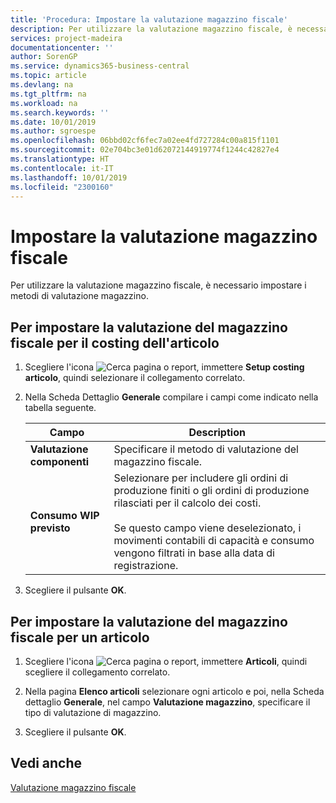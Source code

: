 ```yaml
---
title: 'Procedura: Impostare la valutazione magazzino fiscale'
description: Per utilizzare la valutazione magazzino fiscale, è necessario impostare i metodi di valutazione magazzino.
services: project-madeira
documentationcenter: ''
author: SorenGP
ms.service: dynamics365-business-central
ms.topic: article
ms.devlang: na
ms.tgt_pltfrm: na
ms.workload: na
ms.search.keywords: ''
ms.date: 10/01/2019
ms.author: sgroespe
ms.openlocfilehash: 06bbd02cf6fec7a02ee4fd727284c00a815f1101
ms.sourcegitcommit: 02e704bc3e01d62072144919774f1244c42827e4
ms.translationtype: HT
ms.contentlocale: it-IT
ms.lasthandoff: 10/01/2019
ms.locfileid: "2300160"
---
```

# <a name="set-up-fiscal-inventory-valuation"></a>Impostare la valutazione magazzino fiscale
Per utilizzare la valutazione magazzino fiscale, è necessario impostare i metodi di valutazione magazzino.  

## <a name="to-set-up-fiscal-inventory-valuation-for-item-costing"></a>Per impostare la valutazione del magazzino fiscale per il costing dell'articolo  

1.  Scegliere l'icona ![Cerca pagina o report](../../media/ui-search/search_small.png "Cerca pagina o report"), immettere **Setup costing articolo**, quindi selezionare il collegamento correlato.  
2.  Nella Scheda Dettaglio **Generale** compilare i campi come indicato nella tabella seguente.  

    |Campo|Description|  
    |---------------------------------|---------------------------------------|  
    |**Valutazione componenti**|Specificare il metodo di valutazione del magazzino fiscale.|  
    |**Consumo WIP previsto**|Selezionare per includere gli ordini di produzione finiti o gli ordini di produzione rilasciati per il calcolo dei costi.<br /><br /> Se questo campo viene deselezionato, i movimenti contabili di capacità e consumo vengono filtrati in base alla data di registrazione.|  

3.  Scegliere il pulsante **OK**.  

## <a name="to-set-up-fiscal-inventory-valuation-for-an-item"></a>Per impostare la valutazione del magazzino fiscale per un articolo  

1.  Scegliere l'icona ![Cerca pagina o report](../../media/ui-search/search_small.png "Cerca pagina o report"), immettere **Articoli**, quindi scegliere il collegamento correlato.  
2.  Nella pagina **Elenco articoli** selezionare ogni articolo e poi, nella Scheda dettaglio **Generale**, nel campo **Valutazione magazzino**, specificare il tipo di valutazione di magazzino.  

3.  Scegliere il pulsante **OK**.  

## <a name="see-also"></a>Vedi anche  
 [Valutazione magazzino fiscale](fiscal-inventory-valuation.md)   
